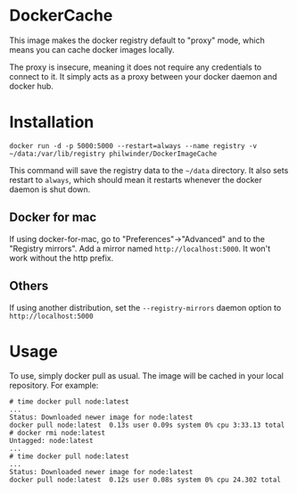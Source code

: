 # DockerCache

This image makes the docker registry default to "proxy" mode, which means you can cache docker images locally.

The proxy is insecure, meaning it does not require any credentials to connect to it. It simply acts as a proxy between your docker daemon and docker hub.

# Installation

```
docker run -d -p 5000:5000 --restart=always --name registry -v ~/data:/var/lib/registry philwinder/DockerImageCache
```

This command will save the registry data to the `~/data` directory. It also sets restart to `always`, which should mean it restarts whenever the docker daemon is shut down.

## Docker for mac

If using docker-for-mac, go to "Preferences"->"Advanced" and to the "Registry mirrors". Add a mirror named `http://localhost:5000`. It won't work without the http prefix.

## Others

If using another distribution, set the `--registry-mirrors` daemon option to `http://localhost:5000`

# Usage

To use, simply docker pull as usual. The image will be cached in your local repository. For example:

```
# time docker pull node:latest
...
Status: Downloaded newer image for node:latest
docker pull node:latest  0.13s user 0.09s system 0% cpu 3:33.13 total
# docker rmi node:latest
Untagged: node:latest
...
# time docker pull node:latest
...
Status: Downloaded newer image for node:latest
docker pull node:latest  0.12s user 0.08s system 0% cpu 24.302 total
```
